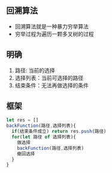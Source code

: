 ## 回溯算法

- 回溯算法就是一种暴力穷举算法
- 穷举过程为遍历一颗多叉树的过程

## 明确

1.  路径: 当前的选择
2.  选择列表：当前可选择的路径
3.  结束条件：无法再做选择的条件

## 框架

```javascript
let res = []
backFunction(路径,选择列表){
  if(结束条件成立) return res.push(路径)
  for(let 路径 of 选择列表){
    做选择
    backFunction(路径,选择列表)
    撤回选择
  }
}
```
